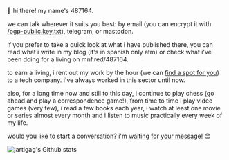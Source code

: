 👋 hi there! my name's 487164.

we can talk wherever it suits you best: by email (you can encrypt it with [/pgp-public.key.txt](https://gist.github.com/487164/14af578b0047234b44d8fc79b88f7991)), telegram, or mastodon.

if you prefer to take a quick look at what i have published there, you can read what i write in my blog (it's in spanish only atm) or check what i've been doing for a living on mnf.red/487164.

to earn a living, i rent out my work by the hour (we can [find a spot for you](https://calendar.app.google/EqU4dvonG2VbUheF7)) to a tech company. i've always worked in this sector until now.

also, for a long time now and still to this day, i continue to play chess (go ahead and play a correspondence game!), from time to time i play video games (very few), i read a few books each year, i watch at least one movie or series almost every month and i listen to music practically every week of my life.

would you like to start a conversation? i'm [waiting for your message](mailto:487164@artiga.es)! 😊

![jartigag's Github stats](https://github-readme-stats.vercel.app/api?username=jartigag&show_icons=true&theme=transparent&hide_rank=true&hide_border=true&hide_title=true&include_all_commits=true)
